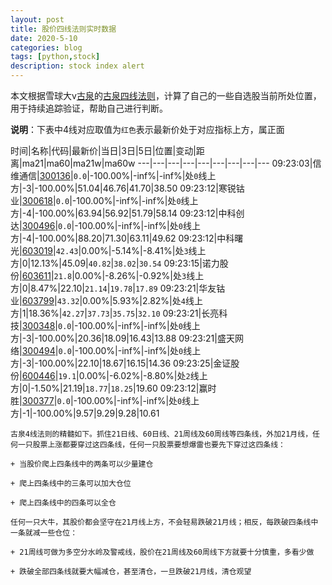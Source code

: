 ```yaml
---
layout: post
title: 股价四线法则实时数据
date: 2020-5-10
categories: blog
tags: [python,stock]
description: stock index alert
---
```



本文根据雪球大v[古泉](https://xueqiu.com/u/7148646888)的[古泉四线法则](https://xueqiu.com/7148646888/130498192)，计算了自己的一些自选股当前所处位置，用于持续追踪验证，帮助自己进行判断。

**说明**：下表中4线对应取值为`红色`表示最新价处于对应指标上方，属正面

时间|名称|代码|最新价|当日|3日|5日|位置|变动|距离|ma21|ma60|ma21w|ma60w
---|---|---|---|---|---|---|---|---
09:23:03|信维通信|[300136](https://xueqiu.com/S/SZ300136)|`0.0`|-100.00%|-inf%|-inf%|处`0`线上方|-3|-100.00%|51.04|46.76|41.70|38.50
09:23:12|寒锐钴业|[300618](https://xueqiu.com/S/SZ300618)|`0.0`|-100.00%|-inf%|-inf%|处`0`线上方|-4|-100.00%|63.94|56.92|51.79|58.14
09:23:12|中科创达|[300496](https://xueqiu.com/S/SZ300496)|`0.0`|-100.00%|-inf%|-inf%|处`0`线上方|-4|-100.00%|88.20|71.30|63.11|49.62
09:23:12|中科曙光|[603019](https://xueqiu.com/S/SH603019)|`42.43`|0.00%|-5.14%|-8.41%|处`3`线上方|0|12.13%|45.09|`40.82`|`38.02`|`30.54`
09:23:15|诺力股份|[603611](https://xueqiu.com/S/SH603611)|`21.8`|0.00%|-8.26%|-0.92%|处`3`线上方|0|8.47%|22.10|`21.14`|`19.78`|`17.89`
09:23:21|华友钴业|[603799](https://xueqiu.com/S/SH603799)|`43.32`|0.00%|5.93%|2.82%|处`4`线上方|1|18.36%|`42.27`|`37.73`|`35.75`|`32.10`
09:23:21|长亮科技|[300348](https://xueqiu.com/S/SZ300348)|`0.0`|-100.00%|-inf%|-inf%|处`0`线上方|-3|-100.00%|20.36|18.09|16.43|13.88
09:23:21|盛天网络|[300494](https://xueqiu.com/S/SZ300494)|`0.0`|-100.00%|-inf%|-inf%|处`0`线上方|-3|-100.00%|22.10|18.67|16.15|14.36
09:23:25|金证股份|[600446](https://xueqiu.com/S/SH600446)|`19.1`|0.00%|-6.02%|-8.80%|处`2`线上方|0|-1.50%|21.19|`18.77`|`18.25`|19.60
09:23:12|赢时胜|[300377](https://xueqiu.com/S/SZ300377)|`0.0`|-100.00%|-inf%|-inf%|处`0`线上方|-1|-100.00%|9.57|9.29|9.28|10.61

```
古泉4线法则的精髓如下。抓住21日线、60日线、21周线及60周线等四条线，外加21月线，任何一只股票上涨都要穿过这四条线，任何一只股票要想爆雷也要先下穿过这四条线：

+ 当股价爬上四条线中的两条可以少量建仓

+ 爬上四条线中的三条可以加大仓位

+ 爬上四条线中的四条可以全仓

任何一只大牛，其股价都会坚守在21月线上方，不会轻易跌破21月线；相反，每跌破四条线中一条就减一些仓位：

+ 21周线可做为多空分水岭及警戒线，股价在21周线及60周线下方就要十分慎重，多看少做

+ 跌破全部四条线就要大幅减仓，甚至清仓，一旦跌破21月线，清仓观望
```